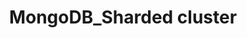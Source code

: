 ---
layout: post
title: MongoDB_Sharded cluster
subtitle: 
gh-repo: 
gh-badge: [star, fork, follow]
tags: k8s
categories : [DocK8s]
---